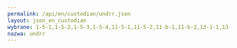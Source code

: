 ```yaml
---
permalink: /api/en/custodian/undrr.json
layout: json_en_custodian
wybrane: 1-5-1,1-5-2,1-5-3,1-5-4,11-5-1,11-5-2,11-b-1,11-b-2,13-1-1,13-1-2,13-1-3
nazwa: undrr
---
```


